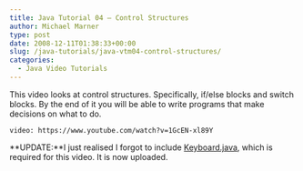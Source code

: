 ```yaml
---
title: Java Tutorial 04 – Control Structures
author: Michael Marner
type: post
date: 2008-12-11T01:38:33+00:00
slug: /java-tutorials/java-vtm04-control-structures/
categories:
  - Java Video Tutorials
---
```


This video looks at control structures. Specifically, if/else blocks and switch blocks. By the end of it you will be able to write programs that make decisions on what to do.

`video: https://www.youtube.com/watch?v=1GcEN-xl89Y`

**UPDATE:**I just realised I forgot to include [Keyboard.java][1], which is required for this video. It is now uploaded.

[1]: ../wp-content/uploads/2008/12/Keyboard.java

